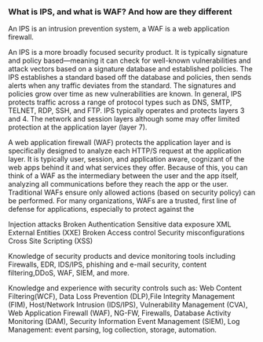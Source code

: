 ### What is IPS, and what is WAF? And how are they different

An IPS is an intrusion prevention system, a WAF is a web application firewall.

An IPS is a more broadly focused security product. It is typically signature and policy based—meaning it can check for well-known vulnerabilities and attack vectors based on a signature database and established policies. The IPS establishes a standard based off the database and policies, then sends alerts when any traffic deviates from the standard. The signatures and policies grow over time as new vulnerabilities are known. In general, IPS protects traffic across a range of protocol types such as DNS, SMTP, TELNET, RDP, SSH, and FTP. IPS typically operates and protects layers 3 and 4. The network and session layers although some may offer limited protection at the application layer (layer 7).

A web application firewall (WAF) protects the application layer and is specifically designed to analyze each HTTP/S request at the application layer. It is typically user, session, and application aware, cognizant of the web apps behind it and what services they offer. Because of this, you can think of a WAF as the intermediary between the user and the app itself, analyzing all communications before they reach the app or the user. Traditional WAFs ensure only allowed actions (based on security policy) can be performed. For many organizations, WAFs are a trusted, first line of defense for applications, especially to protect against the

Injection attacks
Broken Authentication
Sensitive data exposure
XML External Entities (XXE)
Broken Access control
Security misconfigurations
Cross Site Scripting (XSS)



Knowledge of security products and device monitoring tools including Firewalls, EDR, IDS/IPS, phishing and e-mail security, content filtering,DDoS, WAF, SIEM, and more.

Knowledge and experience with security controls such as: Web Content Filtering(WCF), Data Loss Prevention (DLP),File Integrity Management (FIM), Host/Network Intrusion (IDS/IPS), Vulnerability Management (CVA), Web Application Firewall (WAF), NG-FW, Firewalls, Database Activity Monitoring (DAM), Security Information Event Management (SIEM), Log Management: event parsing, log collection, storage, automation.